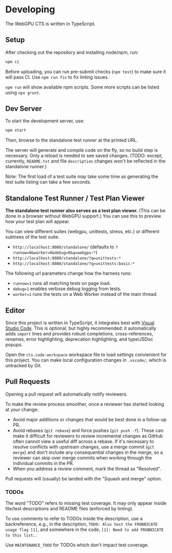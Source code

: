 # Developing

The WebGPU CTS is written in TypeScript.

## Setup

After checking out the repository and installing node/npm, run:

```sh
npm ci
```

Before uploading, you can run pre-submit checks (`npm test`) to make sure it will pass CI.
Use `npm run fix` to fix linting issues.

`npm run` will show available npm scripts.
Some more scripts can be listed using `npx grunt`.

## Dev Server

To start the development server, use:

```sh
npm start
```

Then, browse to the standalone test runner at the printed URL.

The server will generate and compile code on the fly, so no build step is necessary.
Only a reload is needed to see saved changes.
(TODO: except, currently, `README.txt` and file `description` changes won't be reflected in
the standalone runner.)

Note: The first load of a test suite may take some time as generating the test suite listing can
take a few seconds.

## Standalone Test Runner / Test Plan Viewer

**The standalone test runner also serves as a test plan viewer.**
(This can be done in a browser without WebGPU support.)
You can use this to preview how your test plan will appear.

You can view different suites (webgpu, unittests, stress, etc.) or different subtrees of
the test suite.

- `http://localhost:8080/standalone/` (defaults to `?runnow=0&worker=0&debug=0&q=webgpu:*`)
- `http://localhost:8080/standalone/?q=unittests:*`
- `http://localhost:8080/standalone/?q=unittests:basic:*`

The following url parameters change how the harness runs:

- `runnow=1` runs all matching tests on page load.
- `debug=1` enables verbose debug logging from tests.
- `worker=1` runs the tests on a Web Worker instead of the main thread.

## Editor

Since this project is written in TypeScript, it integrates best with
[Visual Studio Code](https://code.visualstudio.com/).
This is optional, but highly recommended: it automatically adds `import` lines and
provides robust completions, cross-references, renames, error highlighting,
deprecation highlighting, and type/JSDoc popups.

Open the `cts.code-workspace` workspace file to load settings convienient for this project.
You can make local configuration changes in `.vscode/`, which is untracked by Git.

## Pull Requests

Opening a pull request will automatically notify reviewers.

To make the review process smoother, once a reviewer has started looking at your change:

- Avoid major additions or changes that would be best done in a follow-up PR.
- Avoid rebases (`git rebase`) and force pushes (`git push -f`). These can make
  it difficult for reviewers to review incremental changes as GitHub often cannot
  view a useful diff across a rebase. If it's necessary to resolve conflicts
  with upstream changes, use a merge commit (`git merge`) and don't include any
  consequential changes in the merge, so a reviewer can skip over merge commits
  when working through the individual commits in the PR.
- When you address a review comment, mark the thread as "Resolved".

Pull requests will (usually) be landed with the "Squash and merge" option.

### TODOs

The word "TODO" refers to missing test coverage. It may only appear inside file/test descriptions
and README files (enforced by linting).

To use comments to refer to TODOs inside the description, use a backreference, e.g., in the
description, `TODO: Also test the FROBNICATE usage flag [1]`, and somewhere in the code, `[1]:
Need to add FROBNICATE to this list.`.

Use `MAINTENANCE_TODO` for TODOs which don't impact test coverage.
